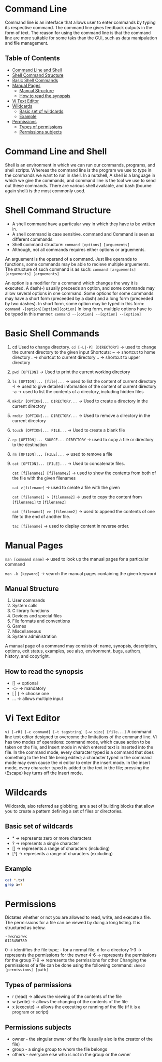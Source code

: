 # Command Line

Command line is an interface that allows user to enter commands by typing its respective command. The
command line gives feedback outputs in the form of text. The reason for using the command line is that
the command line are more suitable for some taks than the GUI, such as data manipulation and file management.

## Table of Contents

- [Command Line and Shell](#command-line-and-shell)
- [Shell Command Structure](#shell-command-structure)
- [Basic Shell Commands](#basic-shell-commands)
- [Manual Pages](#manual-pages)
  - [Manual Structure](#manual-structure)
  - [How to read the synopsis](#how-to-read-the-synopsis)
- [Vi Text Editor](#vi-text-editor)
- [Wildcards](#wildcards)
  - [Basic set of wildcards](#basic-set-of-wildcards)
  - [Example](#example)
- [Permissions](#permissions)
  - [Types of permissions](#types-of-permissions)
  - [Permissions subjects](#permissions-subjects)

# Command Line and Shell

Shell is an environment in which we can run our commands, programs, and shell scripts. Whereas the
command line is the program we use to type in the commands we want to run in shell. In a nutshell,
A shell is a language in which we give the commands, and command line is the tool we use to send out these
commands. There are various shell available, and bash (bourne again shell) is the most commonly used.

# Shell Command Structure

- A shell command have a particular way in which they have to be written in.
- A shell command is case sensitive. command and Command is seen as different commands.
- Shell command structure: `command [options] [arguements]`
- Although, not all commands requires either options or arguements.

An arguement is the operand of a command. Just like operands to functions, some commands may be able to recieve multiple arguements. The structure of such command is as such: `command [arguements] [arguements] [arguements]`

An option is a modifier for a command which changes the way it is executed.
A dash(-) usually preceeds an option, and some commands may allow several options in one command. Some
options for some commands may have a short form (preceeded by a dash) and a long form (preceeded by
two dashes).
In short form, some option may be typed in this form: `command -[option][option][option]`
In long form, multiple options have to be typed in this manner: `command --[option] --[option] --[option]`

# Basic Shell Commands

1. cd
   Used to change directory.
   `cd [-L|-P] [DIRECTORY]` -> used to change the current directory to the given input
   Shortcuts:
   ~ -> shortcut to home directory
   . -> shortcut to current directory
   .. -> shortcut to upper directory
2. `pwd [OPTION]` -> Used to print the current working directory
3. `ls [OPTION]... [file]...` -> used to list the content of current directory
   -l -> used to give detailed information of the content of current directory
   -a -> used to list the contents of a directory, including hidden files
4. `mkdir [OPTION]... DIRECTORY...` -> Used to create a directory in the current directory
5. `rmdir [OPTION]... DIRECTORY...` -> Used to remove a directory in the current directory
6. `touch [OPTION]... FILE...` -> Used to create a blank file
7. `cp [OPTION]... SOURCE... DIRECTORY` -> used to copy a file or directory to the destination
8. `rm [OPTION]... [FILE]...` -> used to remove a file
9. `cat [OPTION]... [FILE]...` -> Used to concatenate files.
   
   `cat [filename1] [filename2]` -> used to show the contents from both of the file with the given
   filenames
   
   `cat >[filename]` -> used to create a file with the given 
   
   `cat [filename1] > [filename2]` -> used to copy the content from `[filename1]` to `[filename2]`
   
   `cat [filename1] >> [filename2]` -> used to append the contents of one file to the end of another file.
   
   `tac [filename]` -> used to display content in reverse order.

# Manual Pages

`man [command name]` -> used to look up the manual pages for a particular command

`man -k [keyword]` -> search the manual pages containing the given keyword

## Manual Structure

1. User commands
2. System calls
3. C library functions
4. Devices and special files
5. File formats and conventions
6. Games
7. Miscellaneous
8. System administration

A manual page of a command may consists of: name, synopsis, description, options, exit status, examples,
see also, environment, bugs, authors, history, and copyright.

## How to read the synopsis

- [] -> optional
- <> -> mandatory
- [  |  ] -> choose one
- ... -> allows multiple input

# Vi Text Editor

`vi [−rR] [−c command] [−t tagstring] [−w size] [file...]`
A command line text editor designed to overcome the limitations of the command line. Vi has two modes
of operations: command mode, which cause action to be taken on the file, and Insert mode in which
entered text is inserted into the file.
In the command mode, every character typed is a command that does something to the text file being edited;
a character typed in the command mode may even cause the vi editor to enter the insert mode. In the
insert mode, every character typed is added to the text in the file; pressing the <Esc> (Escape) key
turns off the Insert mode.

# Wildcards

Wildcards, also referred as globbing, are a set of building blocks that allow you to create a
pattern defining a set of files or directories.

## Basic set of wildcards

- \* -> represents zero or more characters
- ? -> represents a single character
- [] -> represents a range of characters (including)
- [\^] -> represents a range of characters (excluding)

## Example
```bash
cat *.txt
grep a=?
```

# Permissions

Dictates whether or not you are allowed to read, write, and execute a file.
The permissions for a file can be viewed by doing a long listing. It is structured as below.

```
-rwxrwxrwx
0123456789
```

0 -> identifies the file type; - for a normal file, d for a directory
1-3 -> represents the permissions for the owner
4-6 -> represents the permissions for the group
7-9 -> represents the permissions for other
Changing the permissions of a file can be done using the following command:
`chmod [permissions] [path]`

## Types of permissions

- r (read) -> allows the viewing of the contents of the file
- w (write) -> allows the changing of the contents of the file
- x (execute) -> allows the executing or running of the file (if it is a program or script)

## Permissions subjects

- owner - the singular owner of the file (usually also is the creator of the file)
- group - a single group to whom the file belongs
- others - everyone else who is not in the group or the owner
